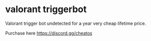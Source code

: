 # valorant  triggerbot
Valorant trigger bot undetected for a year very cheap lifetime price.

Purchase here https://discord.gg/cheatos
